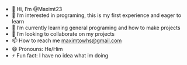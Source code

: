 - 👋 Hi, I’m @Maximt23
- 👀 I’m interested in programing, this is my first experience and eager to learn
- 🌱 I’m currently learning general programing and how to make projects
- 💞️ I’m looking to collaborate on my projects
- 📫 How to reach me maximtowhs@gmail.com
- 😄 Pronouns: He/Him
- ⚡ Fun fact: I have no idea what im doing

<!---
Maximt23/Maximt23 is a ✨ special ✨ repository because its `README.md` (this file) appears on your GitHub profile.
You can click the Preview link to take a look at your changes.
--->
